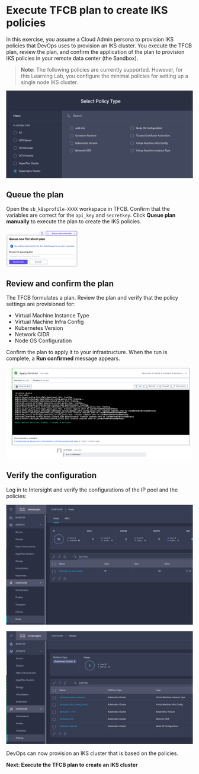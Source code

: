 # Execute TFCB plan to create IKS policies

In this exercise, you assume a Cloud Admin persona to provision IKS policies that DevOps uses to provision an IKS cluster. You execute the TFCB plan, review the plan, and confirm the application of the plan to provision IKS policies in your remote data center (the Sandbox). 

> **Note:** The following policies are currently supported. However, for this Learning Lab, you configure the minimal policies for setting up a single node IKS cluster.

![](assets/images/Picture18.png)


## Queue the plan

Open the `sb_k8sprofile-XXXX` workspace in TFCB. Confirm that the variables are correct for the `api_key` and `secretkey`. Click **Queue plan manually** to execute the plan to create the IKS policies.

![](assets/images/Picture13.png)

## Review and confirm the plan

The TFCB formulates a plan. Review the plan and verify that the policy settings are provisioned for:

* Virtual Machine Instance Type
* Virtual Machine Infra Config
* Kubernetes Version
* Network CIDR
* Node OS Configuration

Confirm the plan to apply it to your infrastructure. When the run is complete, a **Run confirmed** message appears.

![](assets/images/Picture15.png)

## Verify the configuration

Log in to Intersight and verify the configurations of the IP pool and the policies:

![](assets/images/Picture16.png)

![](assets/images/Picture17.png)


DevOps can now provision an IKS cluster that is based on the policies.

**Next: Execute the TFCB plan to create an IKS cluster**
